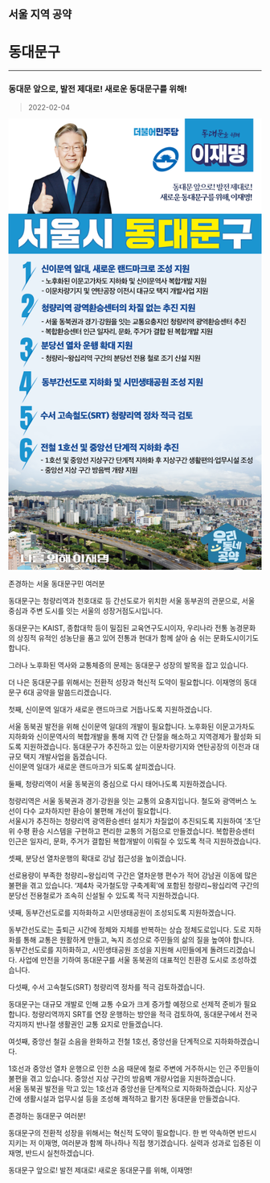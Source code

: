 
## 서울 지역 공약

# 동대문구

---

### 동대문 앞으로, 발전 제대로! 새로운 동대문구를 위해!
> 2022-02-04

![동대문 지역공약](./005_001_011.png)

존경하는 서울 동대문구민 여러분

동대문구는 청량리역과 천호대로 등 간선도로가 위치한 서울 동부권의 관문으로, 서울 중심과 주변 도시를 잇는 서울의 성장거점도시입니다.

동대문구는 KAIST, 종합대학 등이 밀집된 교육연구도시이자, 우리나라 전통 농경문화의 상징적 유적인 성농단을 품고 있어 전통과 현대가 함께 살아 숨 쉬는 문화도시이기도 합니다.

그러나 노후화된 역사와 교통체증의 문제는 동대문구 성장의 발목을 잡고 있습니다.

더 나은 동대문구를 위해서는 전환적 성장과 혁신적 도약이 필요합니다.
이재명의 동대문구 6대 공약을 말씀드리겠습니다. 

첫째, 신이문역 일대가 새로운 랜드마크로 거듭나도록 지원하겠습니다.

서울 동북권 발전을 위해 신이문역 일대의 개발이 필요합니다. 
노후화된 이문고가차도 지하화와 신이문역사의 복합개발을 통해 지역 간 단절을 해소하고 지역경제가 활성화 되도록 지원하겠습니다.
동대문구가 추진하고 있는 이문차량기지와 연탄공장의 이전과 대규모 택지 개발사업을 돕겠습니다.   
신이문역 일대가 새로운 랜드마크가 되도록 살피겠습니다.  

둘째, 청량리역이 서울 동북권의 중심으로 다시 태어나도록 지원하겠습니다. 

청량리역은 서울 동북권과 경기·강원을 잇는 교통의 요충지입니다. 
철도와 광역버스 노선이 다수 교차하지만 환승이 불편해 개선이 필요합니다.  
서울시가 추진하는 청량리역 광역환승센터 설치가 차질없이 추진되도록 지원하여 ‘초’단위 수평 환승 시스템을 구현하고 편리한 교통의 거점으로 만들겠습니다. 
복합환승센터 인근은 일자리, 문화, 주거가 결합된 복합개발이 이뤄질 수 있도록 적극 지원하겠습니다.

셋째, 분당선 열차운행의 확대로 강남 접근성을 높이겠습니다. 

선로용량이 부족한 청량리~왕십리역 구간은 열차운행 편수가 적어 강남권 이동에 많은 불편을 겪고 있습니다. 
‘제4차 국가철도망 구축계획’에 포함된 청량리~왕십리역 구간의 분당선 전용철로가 조속히 신설될 수 있도록 적극 지원하겠습니다.  

넷째, 동부간선도로를 지하화하고 시민생태공원이 조성되도록 지원하겠습니다. 

동부간선도로는 출퇴근 시간에 정체와 지체를 반복하는 상습 정체도로입니다.
도로 지하화를 통해 교통은 원활하게 만들고, 녹지 조성으로 주민들의 삶의 질을 높여야 합니다. 
동부간선도로를 지하화하고, 시민생태공원 조성을 지원해 시민들에게 돌려드리겠습니다.
사업에 만전을 기하여 동대문구를 서울 동북권의 대표적인 친환경 도시로 조성하겠습니다.

다섯째, 수서 고속철도(SRT) 청량리역 정차를 적극 검토하겠습니다.  

동대문구는 대규모 개발로 인해 교통 수요가 크게 증가할 예정으로 선제적 준비가 필요합니다. 
청량리역까지 SRT를 연장 운행하는 방안을 적극 검토하여, 동대문구에서 전국 각지까지 반나절 생활권인 교통 요지로 만들겠습니다. 

여섯째, 중앙선 철길 소음을 완화하고 전철 1호선, 중앙선을 단계적으로 지하화하겠습니다.

1호선과 중앙선 열차 운행으로 인한 소음 때문에 철로 주변에 거주하시는 인근 주민들이 불편을 겪고 있습니다. 
중앙선 지상 구간의 방음벽 개량사업을 지원하겠습니다.  
서울 동북권 발전을 막고 있는 1호선과 중앙선을 단계적으로 지하화하겠습니다. 
지상구간에 생활시설과 업무시설 등을 조성해 쾌적하고 활기찬 동대문을 만들겠습니다.

존경하는 동대문구 여러분!

동대문구의 전환적 성장을 위해서는 혁신적 도약이 필요합니다. 
한 번 약속하면 반드시 지키는 저 이재명, 여러분과 함께 하나하나 직접 챙기겠습니다.
실력과 성과로 입증된 이재명, 반드시 실천하겠습니다. 

동대문구 앞으로! 발전 제대로!
새로운 동대문구를 위해, 이재명!